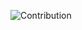 ![Contribution](https://activity-graph.herokuapp.com/graph?username=EgilLapin&theme=vue&hide_border=true&area=true&bg_color=0d1117)
